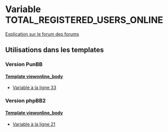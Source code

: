 # Variable TOTAL_REGISTERED_USERS_ONLINE
[Explication sur le forum des forums](http://forum.forumactif.com/t294113-listing-des-variables#TOTAL_REGISTERED_USERS_ONLINE)
## Utilisations dans les templates
### Version PunBB
#### [Template viewonline_body](punbb/viewonline_body.md)
* [Variable à la ligne 33](../punbb/viewonline_body.tpl#L33)
### Version phpBB2
#### [Template viewonline_body](subsilver/viewonline_body.md)
* [Variable à la ligne 21](../subsilver/viewonline_body.tpl#L21)